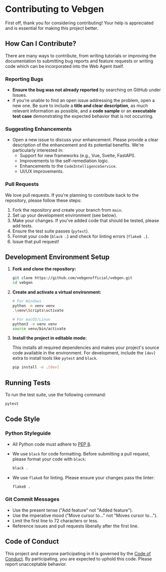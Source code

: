 # Contributing to Vebgen

First off, thank you for considering contributing! Your help is appreciated and is essential for making this project better.

## How Can I Contribute?

There are many ways to contribute, from writing tutorials or improving the documentation to submitting bug reports and feature requests or writing code which can be incorporated into the Web Agent itself.

### Reporting Bugs

- **Ensure the bug was not already reported** by searching on GitHub under Issues.
- If you're unable to find an open issue addressing the problem, open a new one. Be sure to include a **title and clear description**, as much relevant information as possible, and a **code sample** or an **executable test case** demonstrating the expected behavior that is not occurring.

### Suggesting Enhancements

- Open a new issue to discuss your enhancement. Please provide a clear description of the enhancement and its potential benefits. We're particularly interested in:
  - Support for new frameworks (e.g., Vue, Svelte, FastAPI).
  - Improvements to the self-remediation logic.
  - Enhancements to the `CodeIntelligenceService`.
  - UI/UX improvements.

### Pull Requests

We love pull requests. If you're planning to contribute back to the repository, please follow these steps:

1.  Fork the repository and create your branch from `main`.
2.  Set up your development environment (see below).
3.  Make your changes. If you've added code that should be tested, please add tests.
4.  Ensure the test suite passes (`pytest`).
5.  Format your code (`black .`) and check for linting errors (`flake8 .`).
6.  Issue that pull request!

## Development Environment Setup

1.  **Fork and clone the repository:**

    ```sh
    git clone https://github.com/vebgenofficial/vebgen.git
    cd vebgen
    ```

2.  **Create and activate a virtual environment:**

    ```sh
    # For Windows
    python -m venv venv
    .\venv\Scripts\activate

    # For macOS/Linux
    python3 -m venv venv
    source venv/bin/activate
    ```

3.  **Install the project in editable mode:**

    This installs all required dependencies and makes your project's source code available in the environment. For development, include the `[dev]` extra to install tools like `pytest` and `black`.

    ```sh
    pip install -e .[dev]
    ```

## Running Tests

To run the test suite, use the following command:

```sh
pytest
```

## Code Style

### Python Styleguide

- All Python code must adhere to [PEP 8](https://www.python.org/dev/peps/pep-0008/).
- We use `black` for code formatting. Before submitting a pull request, please format your code with `black`:

  ```sh
  black .
  ```

- We use `flake8` for linting. Please ensure your changes pass the linter:

  ```sh
  flake8 .
  ```

### Git Commit Messages

- Use the present tense ("Add feature" not "Added feature").
- Use the imperative mood ("Move cursor to..." not "Moves cursor to...").
- Limit the first line to 72 characters or less.
- Reference issues and pull requests liberally after the first line.

## Code of Conduct

This project and everyone participating in it is governed by the [Code of Conduct](CODE_OF_CONDUCT.md). By participating, you are expected to uphold this code. Please report unacceptable behavior.

